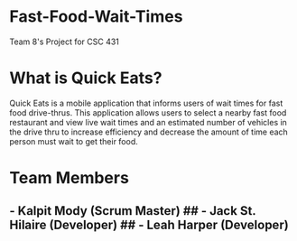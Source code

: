 # Fast-Food-Wait-Times

Team 8's Project for CSC 431

# What is Quick Eats?

Quick Eats is a mobile application that informs users of wait times for fast food drive-thrus. This application allows users to select a nearby fast food restaurant and view live wait times and an estimated number of vehicles in the drive thru to increase efficiency and decrease the amount of time each person must wait to get their food.

# Team Members

## - Kalpit Mody (Scrum Master) ## - Jack St. Hilaire (Developer) ## - Leah Harper (Developer)
